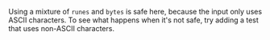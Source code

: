 Using a mixture of `runes` and `bytes` is safe here, because the input only uses ASCII characters. 
To see what happens when it's not safe, try adding a test that uses non-ASCII characters.

